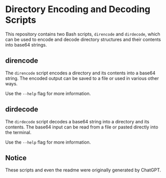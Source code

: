 # Directory Encoding and Decoding Scripts

This repository contains two Bash scripts, `direncode` and `dirdecode`, which can be used to encode and decode directory structures and their contents into base64 strings.

## direncode

The `direncode` script encodes a directory and its contents into a base64 string. The encoded output can be saved to a file or used in various other ways.

Use the `--help` flag for more information.

## dirdecode

The `dirdecode` script decodes a base64 string into a directory and its contents. The base64 input can be read from a file or pasted directly into the terminal.

Use the `--help` flag for more information.

## Notice
These scripts and even the readme were originally generated by ChatGPT.